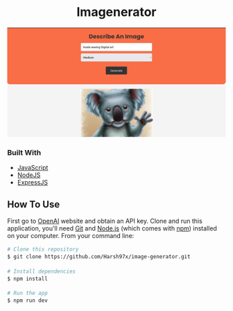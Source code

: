 <!-- Please update value in the {}  -->

<h1 align="center">Imagenerator</h1>



![screenshot](https://github.com/Harsh97x/image-generator/blob/main/assests/imaginer-banner-screenshot.png)


### Built With

- [JavaScript](https://developer.mozilla.org/en-US/docs/Web/JavaScript)
- [NodeJS](https://nodejs.org/en/)
- [ExpressJS](https://expressjs.com/)

## How To Use

<!-- Example:  -->

First go to [OpenAI](https://openai.com/api/) website and obtain an API key. Clone and run this application, you'll need [Git](https://git-scm.com) and [Node.js](https://nodejs.org/en/download/) (which comes with [npm](http://npmjs.com)) installed on your computer. From your command line:

```bash
# Clone this repository
$ git clone https://github.com/Harsh97x/image-generator.git

# Install dependencies
$ npm install

# Run the app
$ npm run dev
